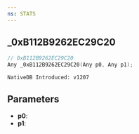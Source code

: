 ```yaml
---
ns: STATS
---
```

## _0xB112B9262EC29C20

```c
// 0xB112B9262EC29C20
Any _0xB112B9262EC29C20(Any p0, Any p1);
```

```
NativeDB Introduced: v1207
```

## Parameters
* **p0**:
* **p1**:
